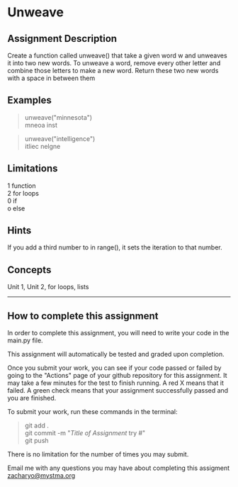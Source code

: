 # **Unweave**  

## **Assignment Description**  
Create a function called unweave() that take a given word w and unweaves it into two new words. To unweave a word, remove every other letter and combine those letters to make a new word. Return these two new words with a space in between them

## **Examples**  
>unweave("minnesota")  
mneoa inst  

>unweave("intelligence")  
itliec nelgne  

## **Limitations**  
1 function  
2 for loops  
0 if  
o else  

## **Hints**  
If you add a third number to in range(), it sets the iteration to that number.  

## **Concepts**  
Unit 1, Unit 2, for loops, lists  

---

## **How to complete this assignment**
In order to complete this assignment, you will need to write your code in the main.py file.

This assignment will automatically be tested and graded upon completion.

Once you submit your work, you can see if your code passed or failed by going to the "Actions" page of your github repository for this assignment. It may take a few minutes for the test to finish running. A red X means that it failed. A green check means that your assignment successfully passed and you are finished.

To submit your work, run these commands in the terminal: 
>git add .  
git commit -m "*Title of Assignment* try #"  
git push  

There is no limitation for the number of times you may submit.

Email me with any questions you may have about completing this assigment  
zacharyo@mystma.org
